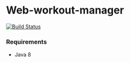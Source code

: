 # Web-workout-manager
[![Build Status](https://travis-ci.org/grozak/Web-workout-manager.svg?branch=master)](https://travis-ci.org/grozak/Web-workout-manager)

### Requirements
- Java 8
